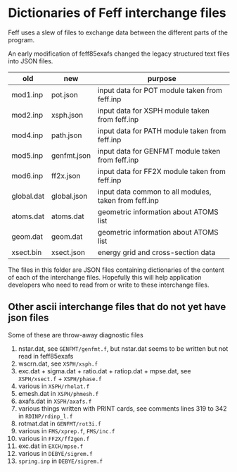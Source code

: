 # Dictionaries of Feff interchange files

Feff uses a slew of files to exchange data between the different parts of the program.

An early modification of feff85exafs changed the legacy structured
text files into JSON files.

old        | new         | purpose
---------- | ----------- | ------------------------------------------------------
mod1.inp   | pot.json    | input data for POT module taken from feff.inp
mod2.inp   | xsph.json   | input data for XSPH module taken from feff.inp
mod4.inp   | path.json   | input data for PATH module taken from feff.inp
mod5.inp   | genfmt.json | input data for GENFMT module taken from feff.inp
mod6.inp   | ff2x.json   | input data for FF2X module taken from feff.inp
global.dat | global.json | input data common to all modules, taken from feff.inp
atoms.dat  | atoms.dat   | geometric information about ATOMS list
geom.dat   | geom.dat    | geometric information about ATOMS list
xsect.bin  | xsect.json  | energy grid and cross-section data


The files in this folder are JSON files containing dictionaries of the
content of each of the interchange files.  Hopefully this will help
application developers who need to read from or write to these
interchange files.


## Other ascii interchange files that do not yet have json files

Some of these are throw-away diagnostic files

1. nstar.dat, see `GENFMT/genfmt.f`, but nstar.dat seems to be written but not read in feff85exafs
2. wscrn.dat, see `XSPH/xsph.f`
3. exc.dat + sigma.dat + ratio.dat + ratiop.dat + mpse.dat, see `XSPH/xsect.f` + `XSPH/phase.f`
4. various in `XSPH/rholat.f`
5. emesh.dat in `XSPH/phmesh.f`
6. axafs.dat in `XSPH/axafs.f`
7. various things written with PRINT cards, see comments lines 319 to 342 in `RDINP/rdinp_l.f`
8. rotmat.dat in `GENFMT/rot3i.f`
9. various in `FMS/xprep.f`, `FMS/inc.f`
10. various in `FF2X/ff2gen.f`
11. exc.dat in `EXCH/mpse.f`
12. various in `DEBYE/sigrem.f`
13. `spring.inp` in  `DEBYE/sigrem.f`

